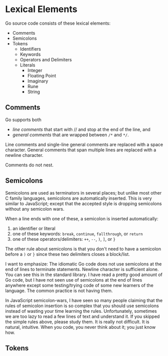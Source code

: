 # Lexical Elements

Go source code consists of these lexical elements:
- Comments
- Semicolons
- Tokens
  - Identifiers
  - Keywords
  - Operators and Delimiters
  - Literals
      - Integer
      - Floating Point
      - Imaginary
      - Rune
      - String

## Comments

Go supports both
- *line comments* that start with // and stop at the end of the line, and
- *general comments* that are wrapped between `/*` and `*/`.

Line comments and single-line general comments are replaced with a space
character. General comments that span multiple lines are replaced with a newline
character.

Comments do not nest.

## Semicolons

Semicolons are used as terminators in several places; but unlike most other C
family languages, semicolons are automatically inserted. This is very similar to
JavaScript; except that the accepted style is dropping semicolons without any
semicolon wars.

When a line ends with one of these, a semicolon is inserted automatically:

1. an identifier or literal
2. one of these keywords: `break`, `continue`, `fallthrough`, or `return`
3. one of these operators/delimiters: `++`, `--`, `)`, `]`, or `}`

The other rule about semicolons is that you don't need to have a semicolon
before a `)` or `}` since these two delimiters closes a block/list.

I want to emphasize: The idiomatic Go code does not use semicolons at the end of
lines to terminate statements. Newline character is sufficient alone. You can
see this in the standard library. I have read a pretty good amount of Go code,
but I have not seen use of semicolons at the end of lines anywhere except some
testing/trying code of some new learners of the language. The common practice is
not having them.

In JavaScript semicolon-wars, I have seen so many people claiming that the rules
of semicolon insertion is so complex that you should use semicolons instead of
wasting your time learning the rules. Unfortunately, sometimes we are too lazy
to read a few lines of text and understand it. If you skipped the simple rules
above, please study them. It is really not difficult. It is natural, intuitive.
When you code, you never think about it; you just know how.

## Tokens

